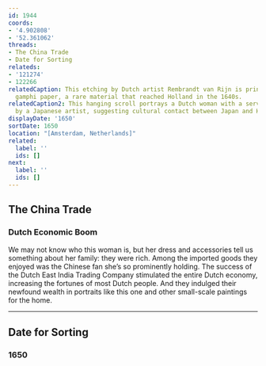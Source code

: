 ```yaml
---
id: 1944
coords:
- '4.902808'
- '52.361062'
threads:
- The China Trade
- Date for Sorting
relateds:
- '121274'
- 122266
relatedCaption: This etching by Dutch artist Rembrandt van Rijn is printed on Japanese
  gamphi paper, a rare material that reached Holland in the 1640s.
relatedCaption2: This hanging scroll portrays a Dutch woman with a servant, as depicted
  by a Japanese artist, suggesting cultural contact between Japan and Holland.
displayDate: '1650'
sortDate: 1650
location: "[Amsterdam, Netherlands]"
related:
  label: ''
  ids: []
next:
  label: ''
  ids: []
---
```


## The China Trade

### Dutch Economic Boom

We may not know who this woman is, but her dress and accessories tell us something about her family: they were rich. Among the imported goods they enjoyed was the Chinese fan she’s so prominently holding. The success of the Dutch East India Trading Company stimulated the entire Dutch economy, increasing the fortunes of most Dutch people. And they indulged their newfound wealth in portraits like this one and other small-scale paintings for the home.

* * *

## Date for Sorting

### 1650
